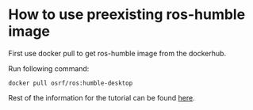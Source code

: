 # How to use preexisting ros-humble image 


First use docker pull to get ros-humble image from the dockerhub. 

Run following command: 
```
docker pull osrf/ros:humble-desktop
```

Rest of the information for the tutorial can be found [here](https://ros2-industrial-workshop.readthedocs.io/en/latest/_source/basics/ROS2-Turtlesim.html). 



